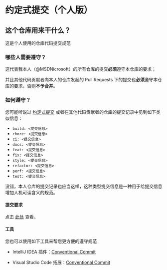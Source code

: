 # 约定式提交（个人版）

## 这个仓库用来干什么？

这是个人使用的仓库代码提交规范

### 哪些人需要遵守？

这代表我本人（@MSDNicrosoft）的所有仓库的提交**必须**遵守本仓库的要求；

并且其他代码贡献者向本人的仓库发起的 Pull Requests 下的提交也**必须**遵守本仓库的要求，否则**不予合并**。

### 如何遵守？

您可能听说过 [约定式提交](https://www.conventionalcommits.org/zh-hans) 或者在其他代码贡献者的仓库的提交记录中见到如下类似信息：

- `build: <提交信息>`
- `chore: <提交信息>`
- `ci: <提交信息>`
- `docs: <提交信息>`
- `feat: <提交信息>`
- `fix: <提交信息>`
- `style: <提交信息>`
- `refactor: <提交信息>`
- `perf: <提交信息>`
- `test: <提交信息>`

没错，本人仓库的提交记录也应当这样，这种类型提交信息是一种用于给提交信息增加人机可读含义的规范。

#### 提交要求

点击 [此处](https://www.conventionalcommits.org/zh-hans) 查看。

#### 工具

您也可以使用如下工具来帮您更方便的遵守规范

- IntelliJ IDEA 插件：[Conventional Commit](https://plugins.jetbrains.com/plugin/13389-conventional-commit)

- Visual Studio Code 拓展：[Conventional Commit](https://marketplace.visualstudio.com/items?itemName=vivaxy.vscode-conventional-commits)
